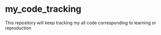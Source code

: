 # my_code_tracking
This repository will keep tracking my all code corresponding to learning or reproduction
